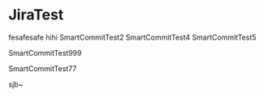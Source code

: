 # JiraTest


fesafesafe
hihi
SmartCommitTest2
SmartCommitTest4
SmartCommitTest5

SmartCommitTest999

SmartCommitTest77

sjb~
